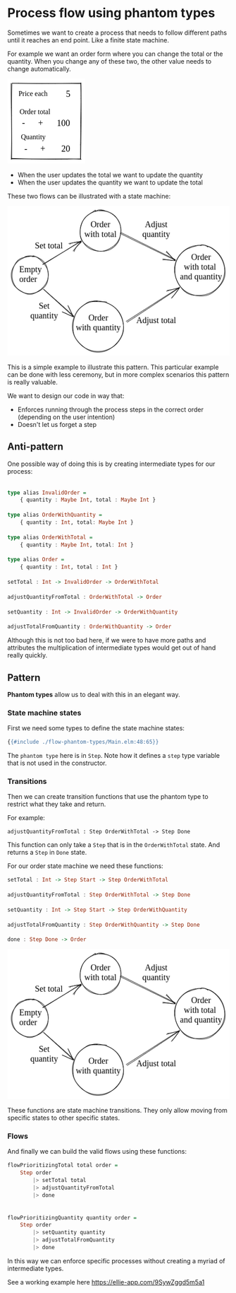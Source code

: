# Process flow using phantom types

Sometimes we want to create a process that needs to follow different paths until it reaches an end point. Like a finite state machine.

For example we want an order form where you can change the total or the quantity. When you change any of these two, the other value needs to change automatically.

![Form](flow-phantom-types/form.png)

- When the user updates the total we want to update the quantity
- When the user updates the quantity we want to update the total

These two flows can be illustrated with a state machine:

![State machine](flow-phantom-types/state-machine.png)

This is a simple example to illustrate this pattern. This particular example can be done with less ceremony, but in more complex scenarios this pattern is really valuable.

We want to design our code in way that:

- Enforces running through the process steps in the correct order (depending on the user intention)
- Doesn't let us forget a step

## Anti-pattern

One possible way of doing this is by creating intermediate types for our process:

```haskell

type alias InvalidOrder =
	{ quantity : Maybe Int, total : Maybe Int }

type alias OrderWithQuantity =
	{ quantity : Int, total: Maybe Int }

type alias OrderWithTotal =
	{ quantity : Maybe Int, total: Int }

type alias Order =
	{ quantity : Int, total : Int }

setTotal : Int -> InvalidOrder -> OrderWithTotal

adjustQuantityFromTotal : OrderWithTotal -> Order

setQuantity : Int -> InvalidOrder -> OrderWithQuantity

adjustTotalFromQuantity : OrderWithQuantity -> Order
```

Although this is not too bad here, if we were to have more paths and attributes the multiplication of intermediate types would get out of hand really quickly.

## Pattern

**Phantom types** allow us to deal with this in an elegant way.

### State machine states

First we need some types to define the state machine states:

```haskell
{{#include ./flow-phantom-types/Main.elm:48:65}}
```

The `phantom type` here is in `Step`. Note how it defines a `step` type variable that is not used in the constructor.

### Transitions

Then we can create transition functions that use the phantom type to restrict what they take and return.

For example:

```
adjustQuantityFromTotal : Step OrderWithTotal -> Step Done
```

This function can only take a `Step` that is in the `OrderWithTotal` state. And returns a `Step` in `Done` state.

For our order state machine we need these functions:

```haskell
setTotal : Int -> Step Start -> Step OrderWithTotal

adjustQuantityFromTotal : Step OrderWithTotal -> Step Done

setQuantity : Int -> Step Start -> Step OrderWithQuantity

adjustTotalFromQuantity : Step OrderWithQuantity -> Step Done

done : Step Done -> Order
```

![State machine](flow-phantom-types/state-machine.png)

These functions are state machine transitions. They only allow moving from specific states to other specific states.

### Flows

And finally we can build the valid flows using these functions:

```haskell
flowPrioritizingTotal total order =
    Step order
        |> setTotal total
        |> adjustQuantityFromTotal
        |> done


flowPrioritizingQuantity quantity order =
    Step order
        |> setQuantity quantity
        |> adjustTotalFromQuantity
        |> done
```

In this way we can enforce specific processes without creating a myriad of intermediate types.

See a working example here <https://ellie-app.com/9SywZggd5m5a1>
